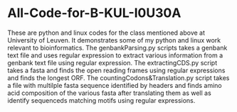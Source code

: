 # All-Code-for-B-KUL-I0U30A
These are python and linux codes for the class mentioned above at University of Leuven. It demonstrates some of my python and linux work relevant to bioinformatics.
The genbankParsing.py scripts takes a genbank text file and uses regular expression to extract various information from a genbank text file using regular expression.
The extractingCDS.py script takes a fasta and finds the open reading frames using regular expressions  and finds the longest ORF.
The countingCodons&Translation.py script takes a file with multilple fasta sequence identified by headers and finds amino acid composition of the various fasta after translating them as well as identify sequenceds matching motifs using regular expressions. 

